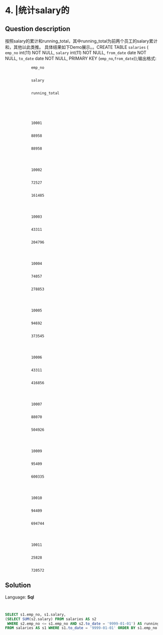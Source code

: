 # 4. |统计salary的

## Question description


按照salary的累计和running_total，其中running_total为前两个员工的salary累计和，其他以此类推。 具体结果如下Demo展示。。CREATE TABLE `salaries` (
`emp_no` int(11) NOT NULL,
`salary` int(11) NOT NULL,
`from_date` date NOT NULL,
`to_date` date NOT NULL,
PRIMARY KEY (`emp_no`,`from_date`));输出格式:



				emp_no
			

				salary
			

				running_total
			





				10001
			

				88958
			

				88958
			



				10002
			

				72527
			

				161485
			



				10003
			

				43311
			

				204796
			



				10004
			

				74057
			

				278853
			



				10005
			

				94692
			

				373545
			



				10006
			

				43311
			

				416856
			



				10007
			

				88070
			

				504926
			



				10009
			

				95409
			

				600335
			



				10010
			

				94409
			

				694744
			



				10011
			

				25828
			

				720572
			





## Solution

Language: **Sql**

```Sql


SELECT s1.emp_no, s1.salary, 
(SELECT SUM(s2.salary) FROM salaries AS s2 
 WHERE s2.emp_no <= s1.emp_no AND s2.to_date = '9999-01-01') AS running_total 
FROM salaries AS s1 WHERE s1.to_date = '9999-01-01' ORDER BY s1.emp_no
```


